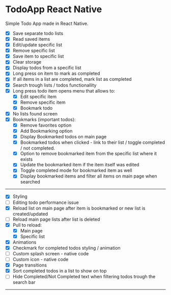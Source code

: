 # TodoApp React Native
Simple Todo App made in React Native.

- [x] Save separate todo lists
- [x] Read saved items
- [x] Edit/update specific list
- [x] Remove specific list
- [x] Save item to specific list
- [x] Clear storage
- [x] Display todos from a specific list
- [x] Long press on item to mark as completed
- [x] If all items in a list are completed, mark list as completed
- [x] Search trough lists / todos functionallity
- [x] Long press todo item opens menu that allows to:
  - [x] Edit specific item
  - [x] Remove specific item
  - [x] Bookmark todo
- [x] No lists found screen
- [x] Bookmarks (important todos): 
  - [x] Remove favorites option
  - [x] Add Bookmarking option
  - [x] Display Bookmarked todos on main page
  - [x] Bookmarked todos when clicked - link to their list / toggle completed / not completed.
  - [x] Option to remove bookmarked item from the specific list where it exists
  - [x] Update the bookmarked item if the item itself was edited
  - [x] Toggle completed mode for bookmarked item as well
  - [x] Display bookmarked items and filter all items on main page when searched
-----------------------------------------
- [x] Styling
- [ ] Editing todo performance issue
- [x] Reload list on main page after item is bookmarked or new list is created/updated
- [ ] Reload main page lists after list is deleted
- [x] Pull to reload:
  - [x] Main page
  - [x] Specific list 
- [x] Animations
- [x] Checkmark for completed todos styling / animation
- [ ] Custom splash screen - native code
- [ ] Custom icon - native code
- [x] Page transitions
- [x] Sort completed todos in a list to show on top
 - [ ] Hide Completed/Not Completed text when filtering todos trough the search bar
-----------------------------------------

